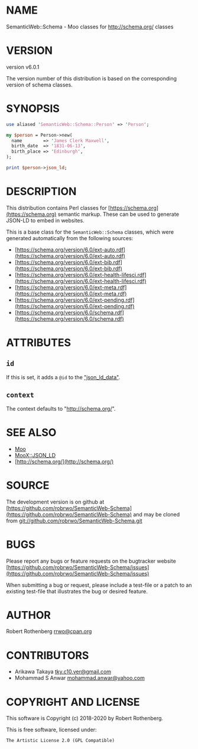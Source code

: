# NAME

SemanticWeb::Schema - Moo classes for http://schema.org/ classes

# VERSION

version v6.0.1

The version number of this distribution is based on the corresponding
version of schema classes.

# SYNOPSIS

```perl
use aliased 'SemanticWeb::Schema::Person' => 'Person';

my $person = Person->new(
  name        => 'James Clerk Maxwell',
  birth_date  => '1831-06-13',
  birth_place => 'Edinburgh',
);

print $person->json_ld;
```

# DESCRIPTION

This distribution contains Perl classes for [https://schema.org](https://schema.org)
semantic markup. These can be used to generate JSON-LD
to embed in websites.

This is a base class for the `SemanticWeb::Schema` classes, which
were generated automatically from the following sources:

- [https://schema.org/version/6.0/ext-auto.rdf](https://schema.org/version/6.0/ext-auto.rdf)
- [https://schema.org/version/6.0/ext-bib.rdf](https://schema.org/version/6.0/ext-bib.rdf)
- [https://schema.org/version/6.0/ext-health-lifesci.rdf](https://schema.org/version/6.0/ext-health-lifesci.rdf)
- [https://schema.org/version/6.0/ext-meta.rdf](https://schema.org/version/6.0/ext-meta.rdf)
- [https://schema.org/version/6.0/ext-pending.rdf](https://schema.org/version/6.0/ext-pending.rdf)
- [https://schema.org/version/6.0/schema.rdf](https://schema.org/version/6.0/schema.rdf)

# ATTRIBUTES

## `id`

If this is set, it adds a `@id` to the ["json\_ld\_data"](#json_ld_data).

## `context`

The context defaults to "http://schema.org/".

# SEE ALSO

- [Moo](https://metacpan.org/pod/Moo)
- [MooX::JSON\_LD](https://metacpan.org/pod/MooX::JSON_LD)
- [http://schema.org/](http://schema.org/)

# SOURCE

The development version is on github at [https://github.com/robrwo/SemanticWeb-Schema](https://github.com/robrwo/SemanticWeb-Schema)
and may be cloned from [git://github.com/robrwo/SemanticWeb-Schema.git](git://github.com/robrwo/SemanticWeb-Schema.git)

# BUGS

Please report any bugs or feature requests on the bugtracker website
[https://github.com/robrwo/SemanticWeb-Schema/issues](https://github.com/robrwo/SemanticWeb-Schema/issues)

When submitting a bug or request, please include a test-file or a
patch to an existing test-file that illustrates the bug or desired
feature.

# AUTHOR

Robert Rothenberg <rrwo@cpan.org>

# CONTRIBUTORS

- Arikawa Takaya <tky.c10.ver@gmail.com>
- Mohammad S Anwar <mohammad.anwar@yahoo.com>

# COPYRIGHT AND LICENSE

This software is Copyright (c) 2018-2020 by Robert Rothenberg.

This is free software, licensed under:

```
The Artistic License 2.0 (GPL Compatible)
```
